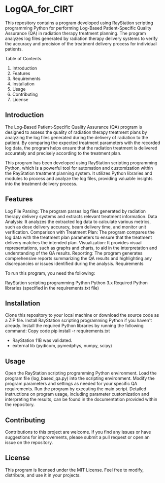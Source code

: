 # LogQA_for_CIRT

This repository contains a program developed using RayStation scripting programming Python for performing Log-Based Patient-Specific Quality Assurance (QA) in radiation therapy treatment planning. The program analyzes log files generated by radiation therapy delivery systems to verify the accuracy and precision of the treatment delivery process for individual patients.

Table of Contents

1. Introduction
2. Features
3. Requirements
4. Installation
5. Usage
6. Contributing
7. License

## Introduction

The Log-Based Patient-Specific Quality Assurance (QA) program is designed to assess the quality of radiation therapy treatment plans by analyzing the log files generated during the delivery of radiation to the patient. By comparing the expected treatment parameters with the recorded log data, the program helps ensure that the radiation treatment is delivered accurately and precisely according to the treatment plan.

This program has been developed using RayStation scripting programming Python, which is a powerful tool for automation and customization within the RayStation treatment planning system. It utilizes Python libraries and modules to process and analyze the log files, providing valuable insights into the treatment delivery process.

## Features

Log File Parsing: The program parses log files generated by radiation therapy delivery systems and extracts relevant treatment information.
Data Analysis: It analyzes the extracted log data to calculate various metrics, such as dose delivery accuracy, beam delivery time, and monitor unit verification.
Comparison with Treatment Plan: The program compares the log data with the treatment plan parameters to ensure that the treatment delivery matches the intended plan.
Visualization: It provides visual representations, such as graphs and charts, to aid in the interpretation and understanding of the QA results.
Reporting: The program generates comprehensive reports summarizing the QA results and highlighting any discrepancies or issues identified during the analysis.
Requirements

To run this program, you need the following:

RayStation scripting programming Python
Python 3.x
Required Python libraries (specified in the requirements.txt file)

## Installation

Clone this repository to your local machine or download the source code as a ZIP file.
Install RayStation scripting programming Python if you haven't already.
Install the required Python libraries by running the following command:
Copy code
pip install -r requirements.txt

- RayStation 11B was validated.
- external lib (pydicom, pymedphys, numpy, scipy)

## Usage

Open the RayStation scripting programming Python environment.
Load the program file (log_based_qa.py) into the scripting environment.
Modify the program parameters and settings as needed for your specific QA requirements.
Run the program by executing the main script.
Detailed instructions on program usage, including parameter customization and interpreting the results, can be found in the documentation provided within the repository.

## Contributing

Contributions to this project are welcome. If you find any issues or have suggestions for improvements, please submit a pull request or open an issue on the repository.

## License

This program is licensed under the MIT License. Feel free to modify, distribute, and use it in your projects.
